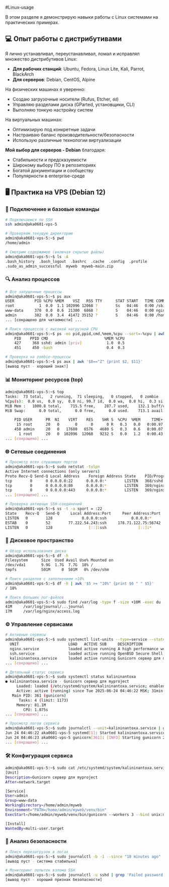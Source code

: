 #Linux-usage

В этом разделе я демонстрирую навыки работы с Linux системами на практических примерах.

## 💻 Опыт работы с дистрибутивами

Я лично устанавливал, переустанавливал, ломал и исправлял множество дистрибутивов Linux:
- **Для рабочих станций**: Ubuntu, Fedora, Linux Lite, Kali, Parrot, BlackArch
- **Для серверов**: Debian, CentOS, Alpine

На физических машинах я уверенно:
- Создаю загрузочные носители (Rufus, Etcher, `dd`)
- Управляю разделами диска (GParted, установщики, CLI)
- Выполняю тонкую настройку систем

На виртуальных машинах:
- Оптимизирую под конкретные задачи
- Настраиваю баланс производительности/безопасности
- Использую различные технологии виртуализации

**Мой выбор для серверов - Debian** благодаря:
- Стабильности и предсказуемости
- Широкому выбору ПО в репозиториях
- Богатой документации и сообществу
- Популярности в enterprise-среде

## 🖥️ Практика на VPS (Debian 12)

### 🔌 Подключение и базовые команды
```bash
# Подключаемся по SSH
ssh admin@aka0601-vps-5

# Проверяем текущую директорию
admin@aka0601-vps-5:~$ pwd
/home/admin

# Смотрим содержимое (включая скрытые файлы)
admin@aka0601-vps-5:~$ ls -A
.bash_history  .bash_logout  .bashrc  .cache  .config  .profile  
.sudo_as_admin_successful  myweb  myweb-main.zip
```

### 🔍 Анализ процессов
```bash
# Все запущенные процессы
admin@aka0601-vps-5:~$ ps aux
USER         PID %CPU %MEM    VSZ   RSS TTY      STAT START   TIME COMMAND
root           1  0.0  1.1 102096 12068 ?        Ss   04:46   0:00 /sbin/init
www-data     370  0.0  0.6  21300  6868 ?        S    04:46   0:00 nginx: worker process
admin        382  0.0  3.4  41472 35152 ?        S    04:46   0:00 /home/admin/myweb/venv/bin/python3 ...
... [сокращено для читаемости] ...

# Поиск процессов с высокой нагрузкой CPU
admin@aka0601-vps-5:~$ ps -eo pid,ppid,cmd,%mem,%cpu --sort=-%cpu | awk '$5 > 10'
    PID    PPID CMD                         %MEM %CPU
    427     368 sshd: admin [priv]           1.0  0.5
    451     450 -bash                        0.4  0.3

# Проверка на zombie-процессы
admin@aka0601-vps-5:~$ ps aux | awk '$8=="Z" {print $2, $11}'
[вывод пуст - хороший знак!]
```

### 📊 Мониторинг ресурсов (top)
```bash
admin@aka0601-vps-5:~$ top
Tasks:  73 total,   2 running,  71 sleeping,   0 stopped,   0 zombie
%Cpu(s):  0.0 us,  0.0 sy,  0.0 ni, 99.7 id,  0.0 wa,  0.0 hi,  0.3 si,  0.0 st 
MiB Mem :   1000.8 total,    715.5 free,    287.7 used,    132.1 buff/cache
MiB Swap:      0.0 total,      0.0 free,      0.0 used.    713.1 avail Mem 

    PID USER      PR  NI    VIRT    RES    SHR S  %CPU  %MEM     TIME+ COMMAND
     15 root      20   0       0      0      0 R   0.3   0.0   0:00.97 rcu_preempt
    450 admin     20   0   17680   6576   4680 S   0.3   0.6   0:00.07 sshd
      1 root      20   0  102096  12068   9232 S   0.0   1.2   0:00.43 systemd
... [сокращено] ...
```

### 🌐 Сетевые соединения
```bash
# Просмотр всех слушающих портов
admin@aka0601-vps-5:~$ sudo netstat -tulpn
Active Internet connections (only servers)
Proto Recv-Q Send-Q Local Address    Foreign Address State    PID/Program name    
tcp        0      0 0.0.0.0:22      0.0.0.0:*        LISTEN   368/sshd: /usr/sbin 
tcp        0      0 0.0.0.0:80      0.0.0.0:*        LISTEN   369/nginx: master p 
tcp        0      0 0.0.0.0:443     0.0.0.0:*        LISTEN   369/nginx: master p 
... [сокращено] ...

# Проверка активных SSH-соединений
admin@aka0601-vps-5:~$ ss -t -a sport = :22
State    Recv-Q   Send-Q     Local Address:Port     Peer Address:Port   Process                 
LISTEN   0        128             0.0.0.0:ssh           0.0.0.0:*                  
ESTAB    0        52        77.222.54.243:ssh     178.71.122.75:56742               
LISTEN   0        128                [::]:ssh              [::]:*                  
```

### 💾 Дисковое пространство
```bash
# Обзор использования диска
admin@aka0601-vps-5:~$ df -h
Filesystem      Size  Used Avail Use% Mounted on
/dev/vda1       9.9G  1.7G  7.7G  18% /
tmpfs           501M     0  501M   0% /dev/shm

# Поиск разделов с заполнением >10%
admin@aka0601-vps-5:~$ df -h | awk '$5 >= "10%" {print $6 " " $5}'
/ 18%

# Поиск больших лог-файлов
admin@aka0601-vps-5:~$ sudo find /var/log -type f -size +10M -exec du -h {} \;
41M     /var/log/journal/...journal
17M     /var/log/nginx/access.log
```

### ⚙️ Управление сервисами
```bash
# Активные сервисы
admin@aka0601-vps-5:~$ sudo systemctl list-units --type=service --state=running
  UNIT                      LOAD   ACTIVE SUB     DESCRIPTION             
  nginx.service             loaded active running A high performance web server
  ssh.service               loaded active running OpenBSD Secure Shell server
  kalininantoxa.service     loaded active running Gunicorn сервер для myproject
... [сокращено] ...

# Детальный статус сервиса
admin@aka0601-vps-5:~$ sudo systemctl status kalininantoxa
● kalininantoxa.service - Gunicorn сервер для myproject
     Loaded: loaded (/etc/systemd/system/kalininantoxa.service; enabled; preset: enabled)
     Active: active (running) since Tue 2025-06-24 04:46:22 MSK; 31min ago
   Main PID: 361 (gunicorn)
      Tasks: 4 (limit: 1173)
     Memory: 81.1M
        CPU: 1.075s
... [сокращено] ...

# Просмотр логов сервиса
admin@aka0601-vps-5:~$ sudo journalctl --unit=kalininantoxa.service | grep 'Jun 24 '
Jun 24 04:46:22 aka0601-vps-5 systemd[1]: Started kalininantoxa.service
Jun 24 04:46:23 aka0601-vps-5 gunicorn[361]: [INFO] Starting gunicorn 23.0.0
... [сокращено] ...
```

### 🛠️ Конфигурация сервиса
```bash
admin@aka0601-vps-5:~$ sudo cat /etc/systemd/system/kalininantoxa.service
[Unit]
Description=Gunicorn сервер для myproject
After=network.target

[Service]
User=admin
Group=www-data
WorkingDirectory=/home/admin/myweb
Environment="PATH=/home/admin/myweb/venv/bin"
ExecStart=/home/admin/myweb/venv/bin/gunicorn --workers 3 --bind unix:myweb.sock -m 007 wsgi:app

[Install]
WantedBy=multi-user.target
```

### 🔎 Анализ безопасности
```bash
# Поиск перезагрузок в логах
admin@aka0601-vps-5:~$ sudo journalctl -b -1 --since "10 minutes ago" | grep -i 'reboot\|panic\|error'
[вывод пуст - система стабильна]

# Мониторинг попыток взлома SSH
admin@aka0601-vps-5:~$ sudo journalctl -u sshd | grep 'Failed password'
[вывод пуст - хороший признак безопасности]
```